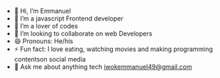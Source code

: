- 👋 Hi, I’m Emmanuel 
- 🌱 I’m a javascript Frontend developer
- 👀 I’m a lover of codes
- 💞️ I’m looking to collaborate on web Developers
- 😄 Pronouns: He/his
- ⚡ Fun fact: I love eating, watching movies and making programming contentson social media
- 💬 Ask me about anything tech iwokemmanuel49@gmail.com

<!---
Emmanueliwok24/Emmanueliwok24 is a ✨ special ✨ repository because its `README.md` (this file) appears on your GitHub profile.
You can click the Preview link to take a look at your changes.
--->
